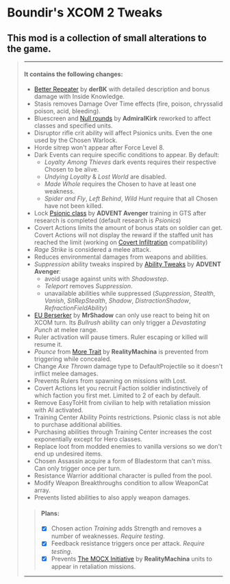 ﻿# Boundir's XCOM 2 Tweaks

## This mod is a collection of small alterations to the game.


> ---
> #### It contains the following changes:
>
> - [Better Repeater](https://steamcommunity.com/sharedfiles/filedetails/?id=1130014360) by **derBK** with detailed description and bonus damage with Inside Knowledge.
> - Stasis removes Damage Over Time effects (fire, poison, chryssalid poison, acid, bleeding).
> - Bluescreen and [Null rounds](https://steamcommunity.com/sharedfiles/filedetails/?id=1959228411) by **AdmiralKirk** reworked to affect classes and specified units.
> - Disruptor rifle crit ability will affect Psionics units. Even the one used by the Chosen Warlock.
> - Horde sitrep won't appear after Force Level 8.
> - Dark Events can require specific conditions to appear. By default:
>   - *Loyalty Among Thieves* dark events requires their respective Chosen to be alive.
>   - *Undying Loyalty* & *Lost World* are disabled.
>   - *Made Whole* requires the Chosen to have at least one weakness.
>   - *Spider and Fly*, *Left Behind*, *Wild Hunt* require that all Chosen have not been killed.
> - Lock [Psionic class](https://steamcommunity.com/sharedfiles/filedetails/?id=1138411890) by **ADVENT Avenger** training in GTS after research is completed (default research is *Psionics*)
> - Covert Actions limits the amount of bonus stats on soldier can get. Covert Actions will not display the reward if the staffed unit has reached the limit (working on [Covert Infiltration](https://steamcommunity.com/sharedfiles/filedetails/?id=2567230730) compatibility)
> - *Rage Strike* is considered a melee attack.
> - Reduces environmental damages from weapons and abilities.
> - *Suppression* ability tweaks inspired by [Ability Tweaks](https://steamcommunity.com/sharedfiles/filedetails/?id=1133528728) by **ADVENT Avenger**:
>   - avoid usage against units with *Shadowstep*.
>   - *Teleport* removes *Suppression*.
>   - unavailable abilities while suppressed (*Suppression*, *Stealth*, *Vanish*, *SitRepStealth*, *Shadow*, *DistractionShadow*, *RefractionFieldAbility*)
> - [EU Berserker](https://steamcommunity.com/sharedfiles/filedetails/?id=1502891114) by **MrShadow** can only use react to being hit on XCOM turn. Its *Bullrush* ability can only trigger a *Devastating Punch* at melee range.
> - Ruler activation will pause timers. Ruler escaping or killed will resume it.
> - *Pounce* from [More Trait](https://steamcommunity.com/sharedfiles/filedetails/?id=1122837889) by **RealityMachina** is prevented from triggering while concealed.
> - Change *Axe Thrown* damage type to DefaultProjectile so it doesn't inflict melee damages.
> - Prevents Rulers from spawning on missions with Lost.
> - Covert Actions let you recruit Faction soldier indistinctively of which faction you first met. Limited to 2 of each by default.
> - Remove EasyToHit from civilian to help with retaliation mission with AI activated.
> - Training Center Ability Points restrictions. Psionic class is not able to purchase additional abilities.
> - Purchasing abilities through Training Center increases the cost exponentially except for Hero classes.
> - Replace loot from modded enemies to vanilla versions so we don't end up undesired items.
> - Chosen Assassin acquire a form of Bladestorm that can't miss. Can only trigger once per turn.
> - Resistance Warrior additional character is pulled from the pool.
> - Modify Weapon Breakthroughs condition to allow WeaponCat array.
> - Prevents listed abilities to also apply weapon damages.
>
>> #### Plans:
>> - [x] Chosen action *Training* adds Strength and removes a number of weaknesses. *Require testing*.
>> - [x] Feedback resistance triggers once per attack. *Require testing*.
>> - [x] Prevents [The MOCX Initiative](https://steamcommunity.com/sharedfiles/filedetails/?id=1129661000) by **RealityMachina** units to appear in retaliation missions.
>
> ---

